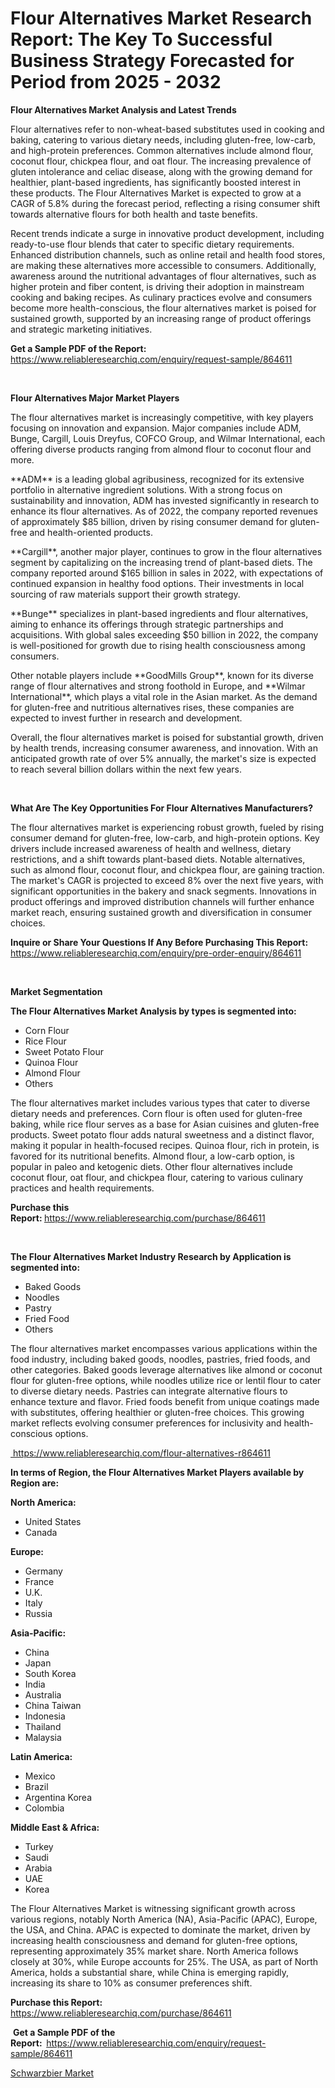 <p><h1>Flour Alternatives Market Research Report: The Key To Successful Business Strategy Forecasted for Period from 2025 - 2032</h1></p><p><strong>Flour Alternatives Market Analysis and Latest Trends</strong></p>
<p><p>Flour alternatives refer to non-wheat-based substitutes used in cooking and baking, catering to various dietary needs, including gluten-free, low-carb, and high-protein preferences. Common alternatives include almond flour, coconut flour, chickpea flour, and oat flour. The increasing prevalence of gluten intolerance and celiac disease, along with the growing demand for healthier, plant-based ingredients, has significantly boosted interest in these products. The Flour Alternatives Market is expected to grow at a CAGR of 5.8% during the forecast period, reflecting a rising consumer shift towards alternative flours for both health and taste benefits.</p><p>Recent trends indicate a surge in innovative product development, including ready-to-use flour blends that cater to specific dietary requirements. Enhanced distribution channels, such as online retail and health food stores, are making these alternatives more accessible to consumers. Additionally, awareness around the nutritional advantages of flour alternatives, such as higher protein and fiber content, is driving their adoption in mainstream cooking and baking recipes. As culinary practices evolve and consumers become more health-conscious, the flour alternatives market is poised for sustained growth, supported by an increasing range of product offerings and strategic marketing initiatives.</p></p>
<p><strong>Get a Sample PDF of the Report:&nbsp;</strong> <a href="https://www.reliableresearchiq.com/enquiry/request-sample/864611?utm_campaign=2983&utm_medium=2&utm_source=Github&utm_content=ia&utm_term=07042025&utm_id=flour-alternatives">https://www.reliableresearchiq.com/enquiry/request-sample/864611</a></p>
<p>&nbsp;</p>
<p><strong>Flour Alternatives Major Market Players</strong></p>
<p><p>The flour alternatives market is increasingly competitive, with key players focusing on innovation and expansion. Major companies include ADM, Bunge, Cargill, Louis Dreyfus, COFCO Group, and Wilmar International, each offering diverse products ranging from almond flour to coconut flour and more.</p><p>**ADM** is a leading global agribusiness, recognized for its extensive portfolio in alternative ingredient solutions. With a strong focus on sustainability and innovation, ADM has invested significantly in research to enhance its flour alternatives. As of 2022, the company reported revenues of approximately $85 billion, driven by rising consumer demand for gluten-free and health-oriented products.</p><p>**Cargill**, another major player, continues to grow in the flour alternatives segment by capitalizing on the increasing trend of plant-based diets. The company reported around $165 billion in sales in 2022, with expectations of continued expansion in healthy food options. Their investments in local sourcing of raw materials support their growth strategy.</p><p>**Bunge** specializes in plant-based ingredients and flour alternatives, aiming to enhance its offerings through strategic partnerships and acquisitions. With global sales exceeding $50 billion in 2022, the company is well-positioned for growth due to rising health consciousness among consumers.</p><p>Other notable players include **GoodMills Group**, known for its diverse range of flour alternatives and strong foothold in Europe, and **Wilmar International**, which plays a vital role in the Asian market. As the demand for gluten-free and nutritious alternatives rises, these companies are expected to invest further in research and development.</p><p>Overall, the flour alternatives market is poised for substantial growth, driven by health trends, increasing consumer awareness, and innovation. With an anticipated growth rate of over 5% annually, the market's size is expected to reach several billion dollars within the next few years.</p></p>
<p>&nbsp;</p>
<p><strong>What Are The Key Opportunities For Flour Alternatives Manufacturers?</strong></p>
<p><p>The flour alternatives market is experiencing robust growth, fueled by rising consumer demand for gluten-free, low-carb, and high-protein options. Key drivers include increased awareness of health and wellness, dietary restrictions, and a shift towards plant-based diets. Notable alternatives, such as almond flour, coconut flour, and chickpea flour, are gaining traction. The market's CAGR is projected to exceed 8% over the next five years, with significant opportunities in the bakery and snack segments. Innovations in product offerings and improved distribution channels will further enhance market reach, ensuring sustained growth and diversification in consumer choices.</p></p>
<p><strong>Inquire or Share Your Questions If Any Before Purchasing This Report:</strong> <a href="https://www.reliableresearchiq.com/enquiry/pre-order-enquiry/864611?utm_campaign=2983&utm_medium=2&utm_source=Github&utm_content=ia&utm_term=07042025&utm_id=flour-alternatives">https://www.reliableresearchiq.com/enquiry/pre-order-enquiry/864611</a></p>
<p>&nbsp;</p>
<p><strong>Market Segmentation</strong></p>
<p><strong>The Flour Alternatives Market Analysis by types is segmented into:</strong></p>
<p><ul><li>Corn Flour</li><li>Rice Flour</li><li>Sweet Potato Flour</li><li>Quinoa Flour</li><li>Almond Flour</li><li>Others</li></ul></p>
<p><p>The flour alternatives market includes various types that cater to diverse dietary needs and preferences. Corn flour is often used for gluten-free baking, while rice flour serves as a base for Asian cuisines and gluten-free products. Sweet potato flour adds natural sweetness and a distinct flavor, making it popular in health-focused recipes. Quinoa flour, rich in protein, is favored for its nutritional benefits. Almond flour, a low-carb option, is popular in paleo and ketogenic diets. Other flour alternatives include coconut flour, oat flour, and chickpea flour, catering to various culinary practices and health requirements.</p></p>
<p><strong>Purchase this Report:&nbsp;</strong><a href="https://www.reliableresearchiq.com/purchase/864611?utm_campaign=2983&utm_medium=2&utm_source=Github&utm_content=ia&utm_term=07042025&utm_id=flour-alternatives">https://www.reliableresearchiq.com/purchase/864611</a></p>
<p>&nbsp;</p>
<p><strong>The Flour Alternatives Market Industry Research by Application is segmented into:</strong></p>
<p><ul><li>Baked Goods</li><li>Noodles</li><li>Pastry</li><li>Fried Food</li><li>Others</li></ul></p>
<p><p>The flour alternatives market encompasses various applications within the food industry, including baked goods, noodles, pastries, fried foods, and other categories. Baked goods leverage alternatives like almond or coconut flour for gluten-free options, while noodles utilize rice or lentil flour to cater to diverse dietary needs. Pastries can integrate alternative flours to enhance texture and flavor. Fried foods benefit from unique coatings made with substitutes, offering healthier or gluten-free choices. This growing market reflects evolving consumer preferences for inclusivity and health-conscious options.</p></p>
<p><a href="https://www.reliableresearchiq.com/flour-alternatives-r864611?utm_campaign=2983&utm_medium=2&utm_source=Github&utm_content=ia&utm_term=07042025&utm_id=flour-alternatives">&nbsp;https://www.reliableresearchiq.com/flour-alternatives-r864611</a></p>
<p><strong>In terms of Region, the Flour Alternatives Market Players available by Region are:</strong></p>
<p>
    <p> <strong> North America: </strong>
        <ul>
            <li>United States</li>
            <li>Canada</li>
        </ul>
        </p> 
    <p> <strong> Europe: </strong>
        <ul>
            <li>Germany</li>
            <li>France</li>
            <li>U.K.</li>
            <li>Italy</li>
            <li>Russia</li>
        </ul>
        </p> 
    <p> <strong> Asia-Pacific: </strong>
        <ul>
            <li>China</li>
            <li>Japan</li>
            <li>South Korea</li>
            <li>India</li>
            <li>Australia</li>
            <li>China Taiwan</li>
            <li>Indonesia</li>
            <li>Thailand</li>
            <li>Malaysia</li>
        </ul>
        </p> 
    <p> <strong> Latin America: </strong>
        <ul>
            <li>Mexico</li>
            <li>Brazil</li>
            <li>Argentina Korea</li>
            <li>Colombia</li>
        </ul>
        </p> 
    <p> <strong> Middle East & Africa: </strong>
        <ul>
            <li>Turkey</li>
            <li>Saudi</li>
            <li>Arabia</li>
            <li>UAE</li>
            <li>Korea</li>
        </ul>
    </p>
    </p>
<p><p>The Flour Alternatives Market is witnessing significant growth across various regions, notably North America (NA), Asia-Pacific (APAC), Europe, the USA, and China. APAC is expected to dominate the market, driven by increasing health consciousness and demand for gluten-free options, representing approximately 35% market share. North America follows closely at 30%, while Europe accounts for 25%. The USA, as part of North America, holds a substantial share, while China is emerging rapidly, increasing its share to 10% as consumer preferences shift.</p></p>
<p><strong>Purchase this Report: </strong><a href="https://www.reliableresearchiq.com/purchase/864611?utm_campaign=2983&utm_medium=2&utm_source=Github&utm_content=ia&utm_term=07042025&utm_id=flour-alternatives">https://www.reliableresearchiq.com/purchase/864611</a></p>
<p>&nbsp;<strong>Get a Sample PDF of the Report:&nbsp;&nbsp;</strong><a href="https://www.reliableresearchiq.com/enquiry/request-sample/864611?utm_campaign=2983&utm_medium=2&utm_source=Github&utm_content=ia&utm_term=07042025&utm_id=flour-alternatives">https://www.reliableresearchiq.com/enquiry/request-sample/864611</a></p>
<p><strong></strong></p>
<p><p><a href="https://github.com/mriwacraane/Market-Research-Report-List-1/blob/main/schwarzbier-market.md?utm_campaign=2983&utm_medium=2&utm_source=Github&utm_content=ia&utm_term=07042025&utm_id=flour-alternatives">Schwarzbier Market</a></p></p>
